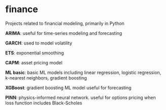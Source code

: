 # finance
Projects related to financial modeling, primarily in Python

**ARIMA**: useful for time-series modeling and forecasting

**GARCH**: used to model volatility

**ETS**: exponential smoothing

**CAPM**: asset pricing model

**ML basic**: basic ML models including linear regression, logistic regression, k-nearest neighbors, gradient boosting

**XGBoost**: gradient boosting ML model useful for forecasting

**PINN**: physics-informed neural network. useful for options pricing when loss function includes Black-Scholes

